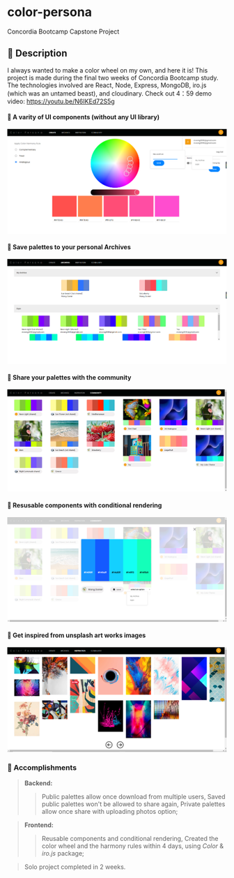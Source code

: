 # color-persona

Concordia Bootcamp Capstone Project

## 🦊 Description

I always wanted to make a color wheel on my own, and here it is!
This project is made during the final two weeks of Concordia Bootcamp study. The technologies involved are React, Node, Express, MongoDB, iro.js (which was an untamed beast), and cloudinary.
Check out 4：59 demo video: https://youtu.be/N6IKEd72S5g

#### 👶 A varity of UI components (without any UI library)

![Alt text](/assets/1.png?raw=true "create")

#### 👶 Save palettes to your personal Archives

![Alt text](/assets/2.png?raw=true "archive")

#### 👶 Share your palettes with the community

![Alt text](/assets/3.png?raw=true "community")

#### 👶 Resusable components with conditional rendering

![Alt text](/assets/4.png?raw=true "mini-swatch")

#### 🎩 Get inspired from unsplash art works images

![Alt text](/assets/5.png?raw=true "inspiration")

### 🦊 Accomplishments

> **Backend:**
>
> > Public palettes allow once download from multiple users,
> > Saved public palettes won't be allowed to share again,
> > Private palettes allow once share with uploading photos option;

> **Frontend:**
>
> > Reusable components and conditional rendering,
> > Created the color wheel and the harmony rules within 4 days, using _Color_ & _iro.js_ package;

> Solo project completed in 2 weeks.
